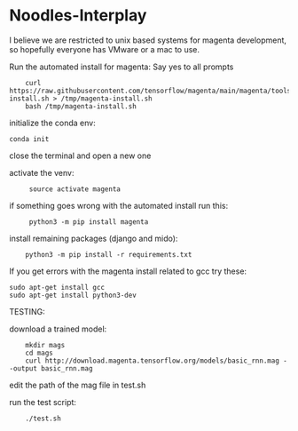 # Noodles-Interplay

I believe we are restricted to unix based systems for magenta development, so hopefully everyone has VMware or a mac to use. 

Run the automated install for magenta: 
        Say yes to all prompts

        curl https://raw.githubusercontent.com/tensorflow/magenta/main/magenta/tools/magenta-install.sh > /tmp/magenta-install.sh
        bash /tmp/magenta-install.sh

initialize the conda env:

    conda init
    
close the terminal and open a new one

activate the venv:

         source activate magenta
           
  if something goes wrong with the automated install run this:
   
         python3 -m pip install magenta

install remaining packages (django and mido):

        python3 -m pip install -r requirements.txt
    
    
    
    
If you get errors with the magenta install related to gcc try these:

    sudo apt-get install gcc
    sudo apt-get install python3-dev


TESTING:

download a trained model:
        
        mkdir mags
        cd mags
        curl http://download.magenta.tensorflow.org/models/basic_rnn.mag --output basic_rnn.mag
        
        
edit the path of the mag file in test.sh


run the test script:

        ./test.sh
